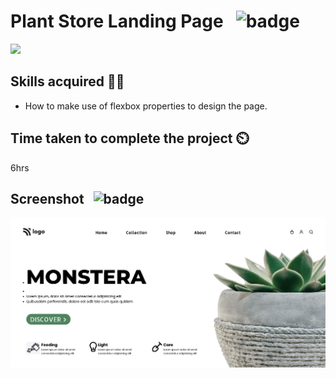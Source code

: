 # Plant Store Landing Page &nbsp; ![badge](https://img.shields.io/badge/HTML%20and%20CSS-Project6-green)

[![](https://img.shields.io/badge/Live-Link-blue)](https://plant-store-landingpage.netlify.app/)

## Skills acquired 👨‍💻

- How to make use of flexbox properties to design the page.


## Time taken to complete the project ⏲️

6hrs

## Screenshot &nbsp; ![badge](https://img.shields.io/badge/Website-Screenshot-orange)
![project6](./assets/screenshot.png)